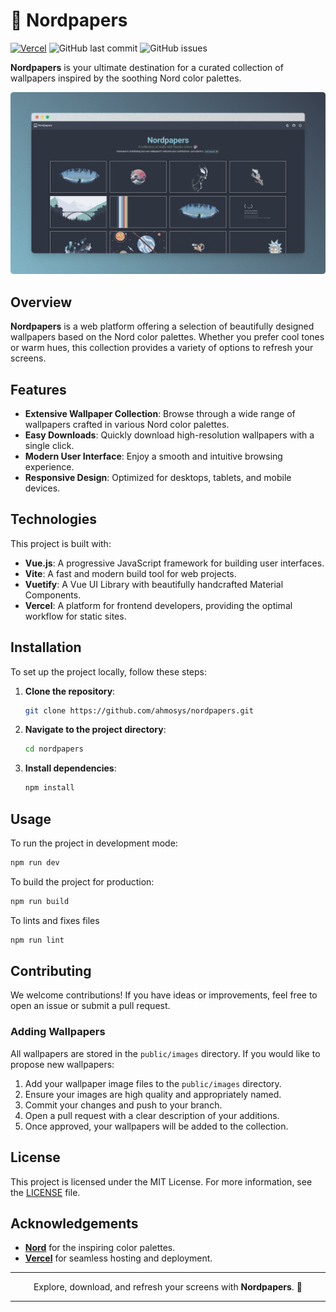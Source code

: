 # 🌌 Nordpapers

[![Vercel](https://vercelbadge.vercel.app/api/ahmosys/nordpapers)](https://nordpapers.vercel.app) ![GitHub last commit](https://img.shields.io/github/last-commit/ahmosys/nordpapers) ![GitHub issues](https://img.shields.io/github/issues/ahmosys/nordpapers)

**Nordpapers** is your ultimate destination for a curated collection of wallpapers inspired by the soothing Nord color palettes.

![Nordpapers Screenshot](docs\images\readme-presentation.png)

## Overview

**Nordpapers** is a web platform offering a selection of beautifully designed wallpapers based on the Nord color palettes. Whether you prefer cool tones or warm hues, this collection provides a variety of options to refresh your screens.

## Features

- **Extensive Wallpaper Collection**: Browse through a wide range of wallpapers crafted in various Nord color palettes.
- **Easy Downloads**: Quickly download high-resolution wallpapers with a single click.
- **Modern User Interface**: Enjoy a smooth and intuitive browsing experience.
- **Responsive Design**: Optimized for desktops, tablets, and mobile devices.

## Technologies

This project is built with:

- **Vue.js**: A progressive JavaScript framework for building user interfaces.
- **Vite**: A fast and modern build tool for web projects.
- **Vuetify**: A Vue UI Library with beautifully handcrafted Material Components.
- **Vercel**: A platform for frontend developers, providing the optimal workflow for static sites.

## Installation

To set up the project locally, follow these steps:

1. **Clone the repository**:

    ```bash
    git clone https://github.com/ahmosys/nordpapers.git
    ```

2. **Navigate to the project directory**:

    ```bash
    cd nordpapers
    ```

3. **Install dependencies**:

    ```bash
    npm install
    ```

## Usage

To run the project in development mode:

```bash
npm run dev
```

To build the project for production:

```bash
npm run build
```

To lints and fixes files
    
```bash
npm run lint
```

## Contributing

We welcome contributions! If you have ideas or improvements, feel free to open an issue or submit a pull request.

### Adding Wallpapers

All wallpapers are stored in the `public/images` directory. If you would like to propose new wallpapers:

1. Add your wallpaper image files to the `public/images` directory.
2. Ensure your images are high quality and appropriately named.
3. Commit your changes and push to your branch.
4. Open a pull request with a clear description of your additions.
5. Once approved, your wallpapers will be added to the collection.

## License
This project is licensed under the MIT License. For more information, see the [LICENSE](LICENSE) file.

## Acknowledgements

- **[Nord](https://www.nordtheme.com/)** for the inspiring color palettes.
- **[Vercel](https://vercel.com/)** for seamless hosting and deployment.

---

<p align="center">
    Explore, download, and refresh your screens with <strong>Nordpapers</strong>. 🌌
</p>


---